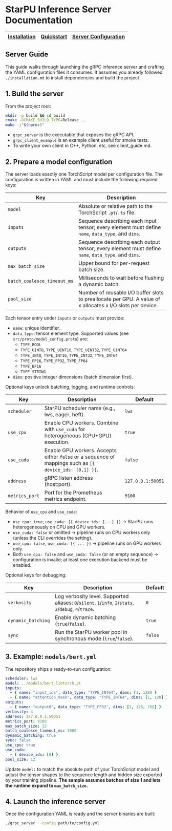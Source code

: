 # StarPU Inference Server Documentation

| [Installation](./installation.md) | [Quickstart](./quickstart.md) | [Server Configuration](./server_guide.md) |
| --- | --- | --- |

## Server Guide

This guide walks through launching the gRPC inference server and crafting the
YAML configuration files it consumes. It assumes you already followed
`./installation.md` to install dependencies and build the project.

## 1. Build the server

From the project root:

```bash
mkdir -p build && cd build
cmake -DCMAKE_BUILD_TYPE=Release ..
make -j"$(nproc)"
```

- `grpc_server` is the executable that exposes the gRPC API.
- `grpc_client_example` is an example client useful for smoke tests.
- To write your own client in C++, Python, etc, see client_guide.md.

## 2. Prepare a model configuration

The server loads exactly one TorchScript model per configuration file. The
configuration is written in YAML and must include the following required keys:

| Key | Description |
| --- | --- |
| `model` | Absolute or relative path to the TorchScript `.pt`/`.ts` file. |
| `inputs` | Sequence describing each input tensor; every element must define `name`, `data_type`, and `dims`. |
| `outputs` | Sequence describing each output tensor; every element must define `name`, `data_type`, and `dims`. |
| `max_batch_size` | Upper bound for per-request batch size. |
| `batch_coalesce_timeout_ms` | Milliseconds to wait before flushing a dynamic batch. |
| `pool_size` | Number of reusable I/O buffer slots to preallocate per GPU. A value of x allocates x I/O slots per device. |

Each tensor entry under `inputs` or `outputs` must provide:

- `name`: unique identifier.
- `data_type`: tensor element type. Supported values (see `src/proto/model_config.proto`) are:
  - `TYPE_BOOL`
  - `TYPE_UINT8`, `TYPE_UINT16`, `TYPE_UINT32`, `TYPE_UINT64`
  - `TYPE_INT8`, `TYPE_INT16`, `TYPE_INT32`, `TYPE_INT64`
  - `TYPE_FP16`, `TYPE_FP32`, `TYPE_FP64`
  - `TYPE_BF16`
  - `TYPE_STRING`
- `dims`: positive integer dimensions (batch dimension first).

Optional keys unlock batching, logging, and runtime controls:

| Key | Description | Default |
| --- | --- | --- |
| `scheduler` | StarPU scheduler name (e.g., lws, eager, heft). | `lws` |
| `use_cpu` | Enable CPU workers. Combine with `use_cuda` for heterogeneous (CPU+GPU) execution. | `true` |
| `use_cuda` | Enable GPU workers. Accepts either `false` or a sequence of mappings such as `[{ device_ids: [0,1] }]`. | `false` |
| `address` | gRPC listen address (host:port). | `127.0.0.1:50051` |
| `metrics_port` | Port for the Prometheus metrics endpoint. | `9100` |

Behavior of `use_cpu` and `use_cuda`:

- `use_cpu: true`, `use_cuda: [{ device_ids: [...] }]` → StarPU runs heterogeneously on CPU and GPU workers.
- `use_cuda: false` or omitted → pipeline runs on CPU workers only (unless the CLI overrides the setting).
- `use_cpu: false`, `use_cuda: [{ ... }]` → pipeline runs on GPU workers only.
- Both `use_cpu: false` and `use_cuda: false` (or an empty sequence) → configuration is invalid; at least one execution backend must be enabled.

Optional keys for debugging:

| Key | Description | Default |
| --- | --- | --- |
| `verbosity` | Log verbosity level. Supported aliases: `0`/`silent`, `1`/`info`, `2`/`stats`, `3`/`debug`, `4`/`trace`. | `0` |
| `dynamic_batching` | Enable dynamic batching (`true`/`false`). | `true` |
| `sync` | Run the StarPU worker pool in synchronous mode (`true`/`false`). | `false` |

## 3. Example: `models/bert.yml`

The repository ships a ready-to-run configuration:

```yaml
scheduler: lws
model: ../models/bert_libtorch.pt
inputs:
  - { name: "input_ids", data_type: "TYPE_INT64", dims: [1, 128] }
  - { name: "attention_mask", data_type: "TYPE_INT64", dims: [1, 128] }
outputs:
  - { name: "output0", data_type: "TYPE_FP32", dims: [1, 128, 768] }
verbosity: 4
address: 127.0.0.1:50051
metrics_port: 9100
max_batch_size: 32
batch_coalesce_timeout_ms: 1000
dynamic_batching: true
sync: false
use_cpu: true
use_cuda:
  - { device_ids: [0] }
pool_size: 12
```

Update `model:` to match the absolute path of your TorchScript model and adjust
the tensor shapes to the sequence length and hidden size exported by your
training pipeline. **The sample assumes batches of size 1 and lets the runtime expand
to `max_batch_size`.**

## 4. Launch the inference server

Once the configuration YAML is ready and the server binaries are built:

```bash
./grpc_server --config path/to/config.yml
```
